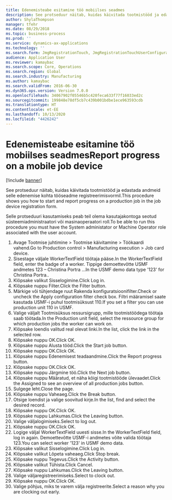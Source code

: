 ```yaml
---
title: Edenemisteabe esitamine töö mobiilses seadmes
description: See protseduur näitab, kuidas käivitada tootmistööd ja edastada andmeid selle edenemise kohta tööseadme registreerimisvormil.
author: ShylaThompson
manager: tfehr
ms.date: 08/29/2018
ms.topic: business-process
ms.prod: ''
ms.service: dynamics-ax-applications
ms.technology: ''
ms.search.form: JmgRegistrationTouch, JmgRegistrationTouchUserConfiguration, JmgRegistrationTouchStart, JmgRegistrationTouchReportFeedback, JmgRegistrationTouchAssignedJobs, JmgRegistrationTouchBreak, JmgRegistrationTouchLeave, JmgRegistrationTouchIndirectActivity, JmgDialogForm, JmgRegistrationTouchReportProgress, JmgFeedbackWizard, JmgJobBundleProdFeedback
audience: Application User
ms.reviewer: kamaybac
ms.search.scope: Core, Operations
ms.search.region: Global
ms.search.industry: Manufacturing
ms.author: kamaybac
ms.search.validFrom: 2016-06-30
ms.dyn365.ops.version: Version 7.0.0
ms.openlocfilehash: 34067902f05546b5c420feca633f77f16033ed2c
ms.sourcegitcommit: 199848e78df5cb7c439b001bdbe1ece963593cdb
ms.translationtype: HT
ms.contentlocale: et-EE
ms.lasthandoff: 10/13/2020
ms.locfileid: "4426242"
---
```

# <a name="report-progress-on-a-mobile-job-device"></a><span data-ttu-id="05fcf-103">Edenemisteabe esitamine töö mobiilses seadmes</span><span class="sxs-lookup"><span data-stu-id="05fcf-103">Report progress on a mobile job device</span></span>

[!include [banner](../../includes/banner.md)]

<span data-ttu-id="05fcf-104">See protseduur näitab, kuidas käivitada tootmistööd ja edastada andmeid selle edenemise kohta tööseadme registreerimisvormil.</span><span class="sxs-lookup"><span data-stu-id="05fcf-104">This procedure shows you how to start and report progress on a production job in the job device registration form.</span></span>



<span data-ttu-id="05fcf-105">Selle protseduuri kasutamiseks peab teil olema kasutajakontoga seotud süsteemiadministraatori või masinaoperaatori roll.</span><span class="sxs-lookup"><span data-stu-id="05fcf-105">To be able to run this procedure you must have the System administator or Machine Operator role associated with the user account.</span></span>

1. <span data-ttu-id="05fcf-106">Avage Tootmise juhtimine > Tootmise käivitamine > Töökaardi vahend.</span><span class="sxs-lookup"><span data-stu-id="05fcf-106">Go to Production control > Manufacturing execution > Job card device.</span></span>
2. <span data-ttu-id="05fcf-107">Sisestage väljale WorkerTextField töötaja pääse.</span><span class="sxs-lookup"><span data-stu-id="05fcf-107">In the WorkerTextField field, enter the badge of a worker.</span></span> <span data-ttu-id="05fcf-108">Tippige demoettevõtte USMF andmetes 123 – Christina Portra ...</span><span class="sxs-lookup"><span data-stu-id="05fcf-108">In the USMF demo data type '123' for Christina Portra..</span></span>
3. <span data-ttu-id="05fcf-109">Klõpsake valikut Sisselogimine.</span><span class="sxs-lookup"><span data-stu-id="05fcf-109">Click Log in.</span></span>
4. <span data-ttu-id="05fcf-110">Klõpsake nuppu Filter.</span><span class="sxs-lookup"><span data-stu-id="05fcf-110">Click the Filter button.</span></span>
5. <span data-ttu-id="05fcf-111">Märkige või tühjendage ruut Rakenda konfiguratsioonifilter.</span><span class="sxs-lookup"><span data-stu-id="05fcf-111">Check or uncheck the Apply configuration filter check box.</span></span> <span data-ttu-id="05fcf-112">Filtri määramisel saate kasutada USMF-i puhul tootmisüksust 110.</span><span class="sxs-lookup"><span data-stu-id="05fcf-112">If you set a filter you can use production unit 110 in USMF.</span></span>
6. <span data-ttu-id="05fcf-113">Valige väljalt Tootmisüksus ressursigrupp, mille tootmistöödega töötaja saab töötada.</span><span class="sxs-lookup"><span data-stu-id="05fcf-113">In the Production unit field, select the ressource group for which production jobs the worker can work on.</span></span>
7. <span data-ttu-id="05fcf-114">Klõpsake loendis valitud real olevat linki.</span><span class="sxs-lookup"><span data-stu-id="05fcf-114">In the list, click the link in the selected row.</span></span>
8. <span data-ttu-id="05fcf-115">Klõpsake nuppu OK.</span><span class="sxs-lookup"><span data-stu-id="05fcf-115">Click OK.</span></span>
9. <span data-ttu-id="05fcf-116">Klõpsake nuppu Alusta tööd.</span><span class="sxs-lookup"><span data-stu-id="05fcf-116">Click the Start job button.</span></span>
10. <span data-ttu-id="05fcf-117">Klõpsake nuppu OK.</span><span class="sxs-lookup"><span data-stu-id="05fcf-117">Click OK.</span></span>
11. <span data-ttu-id="05fcf-118">Klõpsake nuppu Edenemisest teadaandmine.</span><span class="sxs-lookup"><span data-stu-id="05fcf-118">Click the Report progress button.</span></span>
12. <span data-ttu-id="05fcf-119">Klõpsake nuppu OK.</span><span class="sxs-lookup"><span data-stu-id="05fcf-119">Click OK.</span></span>
13. <span data-ttu-id="05fcf-120">Klõpsake nuppu Järgmine töö.</span><span class="sxs-lookup"><span data-stu-id="05fcf-120">Click the Next job button.</span></span>
14. <span data-ttu-id="05fcf-121">Klõpsake nuppu Määratud, et näha kõigi tootmistööde ülevaadet.</span><span class="sxs-lookup"><span data-stu-id="05fcf-121">Click the Assigned to see an overview of all production jobs button.</span></span>
15. <span data-ttu-id="05fcf-122">Sulgege leht.</span><span class="sxs-lookup"><span data-stu-id="05fcf-122">Close the page.</span></span>
16. <span data-ttu-id="05fcf-123">Klõpsake nuppu Vaheaeg.</span><span class="sxs-lookup"><span data-stu-id="05fcf-123">Click the Break button.</span></span>
17. <span data-ttu-id="05fcf-124">Otsige loendist ja valige soovitud kirje.</span><span class="sxs-lookup"><span data-stu-id="05fcf-124">In the list, find and select the desired record.</span></span>
18. <span data-ttu-id="05fcf-125">Klõpsake nuppu OK.</span><span class="sxs-lookup"><span data-stu-id="05fcf-125">Click OK.</span></span>
19. <span data-ttu-id="05fcf-126">Klõpsake nuppu Lahkumas.</span><span class="sxs-lookup"><span data-stu-id="05fcf-126">Click the Leaving button.</span></span>
20. <span data-ttu-id="05fcf-127">Valige väljalogimiseks.</span><span class="sxs-lookup"><span data-stu-id="05fcf-127">Select to log out.</span></span>
21. <span data-ttu-id="05fcf-128">Klõpsake nuppu OK.</span><span class="sxs-lookup"><span data-stu-id="05fcf-128">Click OK.</span></span>
22. <span data-ttu-id="05fcf-129">Logige väljal WorkerTextField uuesti sisse.</span><span class="sxs-lookup"><span data-stu-id="05fcf-129">In the WorkerTextField field, log in again.</span></span> <span data-ttu-id="05fcf-130">Demoettevõtte USMF-i andmetes võite valida töötaja 123.</span><span class="sxs-lookup"><span data-stu-id="05fcf-130">You can select worker '123' in USMF demo data.</span></span>
23. <span data-ttu-id="05fcf-131">Klõpsake valikut Sisselogimine.</span><span class="sxs-lookup"><span data-stu-id="05fcf-131">Click Log in.</span></span>
24. <span data-ttu-id="05fcf-132">Klõpsake valikut Lõpeta vaheaeg.</span><span class="sxs-lookup"><span data-stu-id="05fcf-132">Click Stop break.</span></span>
25. <span data-ttu-id="05fcf-133">Klõpsake nuppu Tegevus.</span><span class="sxs-lookup"><span data-stu-id="05fcf-133">Click the Activity button.</span></span>
26. <span data-ttu-id="05fcf-134">Klõpsake valikut Tühista.</span><span class="sxs-lookup"><span data-stu-id="05fcf-134">Click Cancel.</span></span>
27. <span data-ttu-id="05fcf-135">Klõpsake nuppu Lahkumas.</span><span class="sxs-lookup"><span data-stu-id="05fcf-135">Click the Leaving button.</span></span>
28. <span data-ttu-id="05fcf-136">Valige väljaregistreerimiseks.</span><span class="sxs-lookup"><span data-stu-id="05fcf-136">Select to clock out.</span></span>
29. <span data-ttu-id="05fcf-137">Klõpsake nuppu OK.</span><span class="sxs-lookup"><span data-stu-id="05fcf-137">Click OK.</span></span>
30. <span data-ttu-id="05fcf-138">Valige põhjus, miks te varem välja registreerite.</span><span class="sxs-lookup"><span data-stu-id="05fcf-138">Select a reason why you are clocking out early.</span></span>

